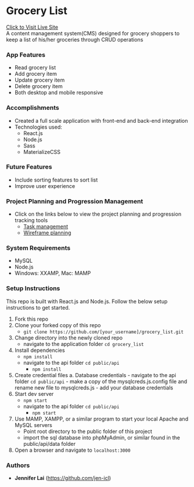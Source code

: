 # Grocery List
<a href="#" target="_blank">Click to Visit Live Site</a>
<br>A content management system(CMS) designed for grocery shoppers to keep a list of his/her groceries through CRUD operations

### App Features
- Read grocery list
- Add grocery item
- Update grocery item
- Delete grocery item
- Both desktop and mobile responsive

### Accomplishments
- Created a full scale application with front-end and back-end integration
- Technologies used:
    - React.js
    - Node.js
    - Sass
    - MaterializeCSS

### Future Features
- Include sorting features to sort list
- Improve user experience

### Project Planning and Progression Management
- Click on the links below to view the project planning and progression tracking tools
   - <a href="https://www.meistertask.com/projects/bo862x3ups/join/" target="_blank">Task management</a>
   - <a href="https://www.figma.com/file/G48FsFaOfXy8toliFt0yao9Q/Grocery-List?node-id=5%3A127" target="_blank">Wireframe planning</a>

### System Requirements
- MySQL
- Node.js
- Windows: XXAMP, Mac: MAMP

### Setup Instructions
This repo is built with React.js and Node.js. Follow the below setup instructions to get started.
1. Fork this repo
2. Clone your forked copy of this repo
    - `git clone https://github.com/[your_username]/grocery_list.git`
3. Change directory into the newly cloned repo
    - navigate to the application folder `cd grocery_list`
4. Install dependencies
    - `npm install`
    - navigate to the api folder `cd public/api`
        - `npm install`
5. Create credential files
   a. Database credentials
        - navigate to the api folder `cd public/api`
        - make a copy of the mysqlcreds.js.config file and rename new file to mysqlcreds.js
        - add your database credentials
9. Start dev server
    - `npm start`
    - navigate to the api folder `cd public/api`
        - `npm start`
10. Use MAMP, XAMPP, or a similar program to start your local Apache and MySQL servers
    - Point root directory to the public folder of this project
    - import the sql database into phpMyAdmin, or similar found in the public/api/data folder
11. Open a browser and navigate to `localhost:3000`

### Authors
- **Jennifer Lai** (https://github.com/jen-icl)
